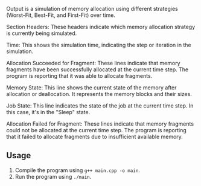 Output is a simulation of memory allocation using different strategies (Worst-Fit, Best-Fit, and First-Fit) over time. 

Section Headers: These headers indicate which memory allocation strategy is currently being simulated.

Time: This shows the simulation time, indicating the step or iteration in the simulation.

Allocation Succeeded for Fragment: These lines indicate that memory fragments have been successfully allocated at the current time step. The program is reporting that it was able to allocate fragments.

Memory State: This line shows the current state of the memory after allocation or deallocation. It represents the memory blocks and their sizes.

Job State: This line indicates the state of the job at the current time step. In this case, it's in the "Sleep" state.

Allocation Failed for Fragment: These lines indicate that memory fragments could not be allocated at the current time step. The program is reporting that it failed to allocate fragments due to insufficient available memory.

## Usage

1. Compile the program using `g++ main.cpp -o main`.
2. Run the program using `./main`.


